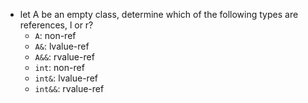 - let A be an empty class, determine which of the following types are references, l or r?
    - `A`: non-ref
    - `A&`: lvalue-ref
    - `A&&`: rvalue-ref
    - `int`: non-ref
    - `int&`: lvalue-ref
    - `int&&`: rvalue-ref